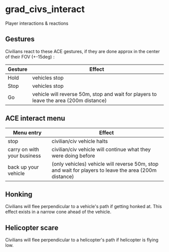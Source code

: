 # grad\_civs\_interact

Player interactions & reactions

## Gestures

Civilians react to these ACE gestures, if they are done approx in the center of their FOV (+-15deg) :

| Gesture | Effect                                                                                |
|---------|---------------------------------------------------------------------------------------|
| Hold    | vehicles stop                                                                         |
| Stop    | vehicles stop                                                                         |
| Go      | vehicle will reverse 50m, stop and wait for players to leave the area (200m distance) |

## ACE interact menu

| Menu entry                  | Effect                                                                                                |
|-----------------------------|-------------------------------------------------------------------------------------------------------|
| stop                        | civilian/civ vehicle halts                                                                            |
| carry on with your business | civilian/civ vehicle will continue what they were doing before                                        |
| back up your vehicle        | (only vehicles) vehicle will reverse 50m, stop and wait for players to leave the area (200m distance) |


## Honking

Civilians will flee perpendicular to a vehicle's path if getting honked at.
This effect exists in a narrow cone ahead of the vehicle. 

## Helicopter scare

Civilians will flee perpendicular to a helicopter's path if helicopter is flying low.


